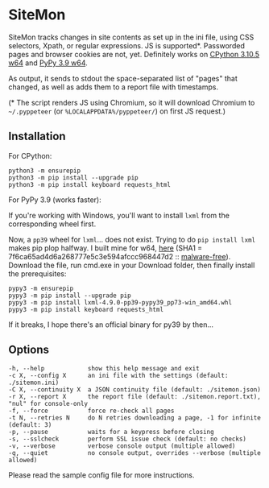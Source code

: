 # SiteMon
SiteMon tracks changes in site contents as set up in the ini file, using CSS selectors, Xpath, or regular expressions.
JS is supported*. Passworded pages and browser cookies are not, yet. Definitely works on [CPython 3.10.5 w64](https://www.python.org/downloads/windows/) and [PyPy 3.9 w64](https://www.pypy.org/download.html).

As output, it sends to stdout the space-separated list of "pages" that changed, as well as adds them to a report file with timestamps.

(* The script renders JS using Chromium, so it will download Chromium to `~/.pyppeteer` (or `%LOCALAPPDATA%/pyppeteer/`) on first JS request.)

## Installation
For CPython:

    python3 -m ensurepip
    python3 -m pip install --upgrade pip
    python3 -m pip install keyboard requests_html

For PyPy 3.9 (works faster):

If you're working with Windows, you'll want to install `lxml` from the corresponding wheel first.

Now, a `pp39` wheel for `lxml`... does not exist. Trying to do `pip install lxml` makes pip plop halfway. I built mine for w64, [here](https://t.me/mildlyinterestingtoo/515) (SHA1 = 7f6ca65ad4d6a268777e5c3e594afccc968447d2 :: [malware-free](https://www.virustotal.com/gui/file-analysis/OTk5Zjk1OGQ4YmE5ODM0ZjAwMDk0ZTM5MmQzYzc5YmI6MTY1NTU4NzMyMg==)). Download the file, run cmd.exe in your Download folder, then finally install the prerequisites:

    pypy3 -m ensurepip
    pypy3 -m pip install --upgrade pip
    pypy3 -m pip install lxml-4.9.0-pp39-pypy39_pp73-win_amd64.whl
    pypy3 -m pip install keyboard requests_html

If it breaks, I hope there's an official binary for py39 by then...

## Options
```
-h, --help            show this help message and exit
-c X, --config X      an ini file with the settings (default: ./sitemon.ini)
-C X, --continuity X  a JSON continuity file (default: ./sitemon.json)
-r X, --report X      the report file (default: ./sitemon.report.txt), "nul" for console-only
-f, --force           force re-check all pages
-t N, --retries N     do N retries downloading a page, -1 for infinite (default: 3)
-p, --pause           waits for a keypress before closing
-s, --sslcheck        perform SSL issue check (default: no checks)
-v, --verbose         verbose console output (multiple allowed)
-q, --quiet           no console output, overrides --verbose (multiple allowed)
```

Please read the sample config file for more instructions.
